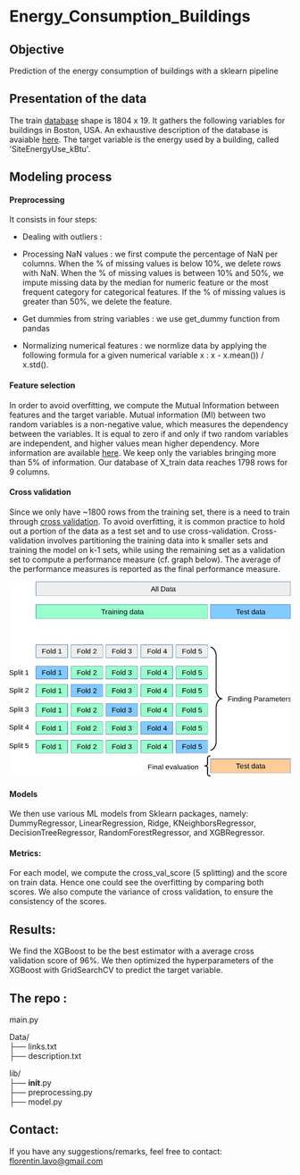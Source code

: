 # Energy_Consumption_Buildings

## Objective
Prediction of the energy consumption of buildings with a sklearn pipeline

## Presentation of the data
The train [database]((data/description.txt)) shape is 1804 x 19. It gathers the following variables for buildings in Boston, USA. An exhaustive description of the database is avaiable [here](data/description.txt). The target variable is the energy used by a building, called 'SiteEnergyUse_kBtu'.

## Modeling process 
#### Preprocessing 
It consists in four steps:  

- Dealing with outliers :  

- Processing NaN values : we first compute the percentage of NaN per columns. When the % of missing values is below 10%, we delete rows with NaN. When the % of missing values is between 10% and 50%, we impute missing data by the median for numeric feature or the most frequent category for categorical features. If the % of missing values is greater than 50%, we delete the feature. 

- Get dummies from string variables : we use get_dummy function from pandas

- Normalizing numerical features : we normlize data by applying the following formula for a given numerical variable x : x - x.mean()) / x.std().  

#### Feature selection
In order to avoid overfitting, we compute the Mutual Information between features and the target variable. Mutual information (MI) between two random variables is a non-negative value, which measures the dependency between the variables. It is equal to zero if and only if two random variables are independent, and higher values mean higher dependency. More information are available [here](https://scikit-learn.org/stable/modules/generated/sklearn.feature_selection.mutual_info_classif.html). We keep only the variables bringing more than 5% of information. Our database of X_train data reaches 1798 rows for 9 columns.
  
#### Cross validation
Since we only have ~1800 rows from the training set, there is a need to train through [cross validation](https://scikit-learn.org/stable/modules/cross_validation.html#cross-validation). To avoid overfitting, it is common practice to hold out a portion of the data as a test set and to use cross-validation. Cross-validation involves partitioning the training data into k smaller sets and training the model on k-1 sets, while using the remaining set as a validation set to compute a performance measure (cf. graph below). The average of the performance measures is reported as the final performance measure.

![](img/grid_search_cross_validation.png)

#### Models 
We then use various ML models from Sklearn packages, namely: DummyRegressor, LinearRegression, Ridge, KNeighborsRegressor, DecisionTreeRegressor, RandomForestRegressor, and XGBRegressor.

#### Metrics: 
For each model, we compute the cross_val_score (5 splitting) and the score on train data. Hence one could see the overfitting by comparing both scores. We also compute the variance of cross validation, to ensure the consistency of the scores. 

## Results: 
We find the XGBoost to be the best estimator with a average cross validation score of 96%. We then optimized the hyperparameters of the XGBoost with GridSearchCV to predict the target variable. 

## The repo :
  
main.py  
  
Data/  
├── links.txt  
├── description.txt  
  
lib/  
├── __init__.py  
├── preprocessing.py   
├── model.py  


## Contact: 
If you have any suggestions/remarks, feel free to contact: florentin.lavo@gmail.com
